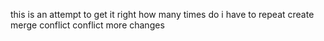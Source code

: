 this is an attempt to get it right
how many times do i have to repeat
create merge conflict
conflict
more changes
